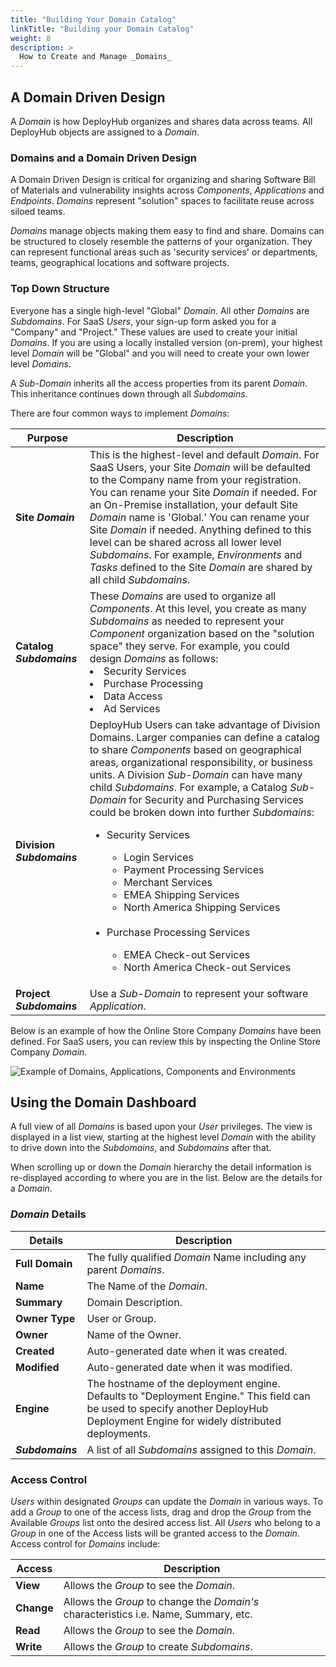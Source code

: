 ```yaml
---
title: "Building Your Domain Catalog"
linkTitle: "Building your Domain Catalog"
weight: 8
description: >
  How to Create and Manage _Domains_  
---
```


## A Domain Driven Design

A _Domain_ is how DeployHub organizes and shares data across teams. All DeployHub objects are assigned to a _Domain_.

### Domains and a Domain Driven Design

A Domain Driven Design is critical for organizing and sharing Software Bill of Materials and vulnerability insights across _Components_, _Applications_ and _Endpoints_. _Domains_ represent "solution" spaces to facilitate reuse across siloed teams. 

_Domains_ manage objects making them easy to find and share. Domains can be structured to closely resemble the patterns of your organization. They can represent functional areas such as 'security services' or departments, teams, geographical locations and software projects.

### Top Down Structure

Everyone has a single high-level "Global" _Domain_.  All other _Domains_ are _Subdomains_. For SaaS _Users_, your sign-up form asked you for a "Company" and "Project."  These values are used to create your initial _Domains_.  If you are using a locally installed version (on-prem), your highest level _Domain_ will be "Global" and you will need to create your own lower level _Domains_.

A _Sub-Domain_ inherits all the access properties from its parent _Domain_. This inheritance continues down through all _Subdomains_.

There are four common ways to implement _Domains_:

| **Purpose**       | Description                                                                                                                                                                                                                                                                                                                                                                                                                                                                                                          |
|-------------------|----------------------------------------------------------------------------------------------------------------------------------------------------------------------------------------------------------------------------------------------------------------------------------------------------------------------------------------------------------------------------------------------------------------------------------------------------------------------------------------------------------------------|
| **Site _Domain_** | This is the highest-level and default _Domain_. For SaaS Users, your Site _Domain_ will be defaulted to the Company name from your registration. You can rename your Site _Domain_ if needed. For an On-Premise installation, your default Site _Domain_ name is 'Global.' You can rename your Site _Domain_ if needed. Anything defined to this level can be shared across all lower level _Subdomains_. For example, _Environments_ and _Tasks_ defined to the Site _Domain_ are shared by all child _Subdomains_. |
|**Catalog _Subdomains_**| These _Domains_ are used to organize all _Components_. At this level, you create as many _Subdomains_ as needed to represent your _Component_ organization based on the "solution space" they serve. For example, you could design _Domains_ as follows: <li> Security Services</li><li>Purchase Processing</li><li>Data Access<li>Ad Services</li>  
|**Division _Subdomains_**| DeployHub Users can take advantage of Division Domains. Larger companies can define a catalog to share _Components_ based on geographical areas, organizational responsibility, or business units. A Division _Sub-Domain_ can have many child _Subdomains_. For example, a Catalog _Sub-Domain_ for Security and Purchasing Services could be broken down into further _Subdomains_: <ul><li> Security Services</li><ul><li>Login Services</li><li>Payment Processing Services <li>Merchant Services</li><li>EMEA Shipping Services</li><li>North America Shipping Services</li></ul><br><li>Purchase Processing Services</li><ul><li>EMEA Check-out Services</li><li>North America Check-out Services</li></ul> |
|**Project _Subdomains_**| Use a _Sub-Domain_ to represent your software _Application_. |

Below is an example of how the Online Store Company _Domains_ have been defined. For SaaS users, you can review this by inspecting the Online Store Company _Domain_.

![Example of Domains, Applications, Components and Environments](/userguide/images/OnlineStore-Domains.jpg)

## Using the Domain Dashboard

A full view of all _Domains_ is based upon your _User_ privileges. The view is displayed in a list view, starting at the highest level _Domain_ with the ability to drive down into the _Subdomains_, and _Subdomains_ after that. 

When scrolling up or down the _Domain_ hierarchy the detail information is re-displayed according to where you are in the list. Below are the details for a _Domain_.

### _Domain_ Details

| Details | Description |
| --- | --- |
|**Full Domain** | The fully qualified _Domain_ Name including any parent _Domains_.
| **Name** | The Name of the _Domain_. |
| **Summary** | Domain Description. |
| **Owner Type** | User or Group. |
| **Owner** | Name of the Owner.|
| **Created** | Auto-generated date when it was created.|
| **Modified** | Auto-generated date when it was modified.|
| **Engine**| The hostname of the deployment engine. Defaults to "Deployment Engine." This field can be used to specify another DeployHub Deployment Engine for widely distributed deployments. |
| **_Subdomains_** | A list of all _Subdomains_ assigned to this _Domain_.

### Access Control

 _Users_ within designated _Groups_ can update the _Domain_ in various ways. To add a _Group_ to one of the access lists, drag and drop the _Group_ from the Available _Groups_ list onto the desired access list. All _Users_ who belong to a _Group_ in one of the Access lists will be granted access to the _Domain_.  Access control for _Domains_ include:

| Access     | Description                                                                          |
|------------|--------------------------------------------------------------------------------------|
| **View**   | Allows the _Group_ to see the _Domain_.                                              |
| **Change** | Allows the _Group_ to change the _Domain's_ characteristics i.e. Name, Summary, etc. |
| **Read**   | Allows the _Group_ to see the _Domain_.                                              |
| **Write**  | Allows the _Group_ to create _Subdomains_.                                           |


